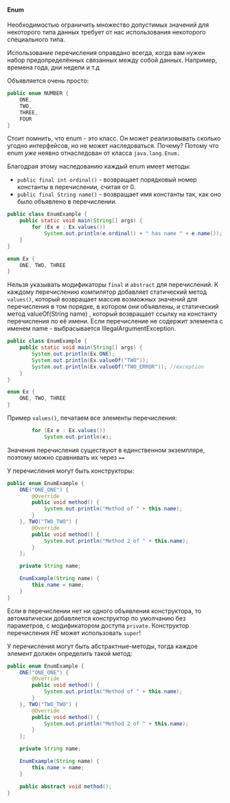 #### Enum
Необходимостью ограничить множество допустимых значений для некоторого типа данных требует от нас использования некоторого специального типа.

Использование перечисления оправдано всегда, когда вам нужен набор предопределённых связанных между собой данных.
Например, времена года, дни недели и т.д

Объявляется очень просто:
```java
public enum NUMBER {
    ONE,
    TWO,
    THREE,
    FOUR
}
```

Стоит помнить, что enum - это класс.
Он может реализовывать сколько угодно интерфейсов, но не может наследоваться. Почему? Потому что enum *уже* неявно отнаследован от класса `java.lang.Enum.`

Благодрая этому наследованию каждый enum имеет методы:
* `public final int ordinal()` - возвращает порядковый номер константы в перечислении, считая от 0. 
* `public final String name()` - возвращает имя константы так, как оно было объявлено в перечислении.

```java
public class EnumExample {
    public static void main(String[] args) {
        for (Ex e : Ex.values())
            System.out.println(e.ordinal() + " has name " + e.name());
    }
}

enum Ex {
    ONE, TWO, THREE
}
```

Нельзя указывать модификаторы `final`  и `abstract`  для перечислений.
К каждому перечислению компилятор добавляет статический метод `values()`, 
который возвращает массив возможных значений для перечисления в том порядке, в котором они объявлены, 
и статический метод valueOf(String name) , который возвращает ссылку на константу перечисления по её имени.
Если перечисление не содержит элемента с именем name - выбрасывается IllegalArgumentException.
```java
public class EnumExample {
    public static void main(String[] args) {
        System.out.println(Ex.ONE);
        System.out.println(Ex.valueOf("TWO")); 
        System.out.println(Ex.valueOf("TWO_ERROR")); //exception
    }
}

enum Ex {
    ONE, TWO, THREE
}
```

Пример `values()`, печатаем все элементы перечисления:
```java
        for (Ex e : Ex.values())
            System.out.println(e);
```


Значения перечисления существуют в единственном экземпляре, поэтому можно сравнивать их через `==`

У перечисления могут быть конструкторы:
```java
public enum EnumExample {
    ONE("ONE_ONE") {
        @Override
        public void method() {
            System.out.println("Method of " + this.name);
        }
    }, TWO("TWO_TWO") {
        @Override
        public void method() {
            System.out.println("Method 2 of " + this.name);
        }
    };

    private String name;

    EnumExample(String name) {
        this.name = name;
    }
}
```

Если в перечислении нет ни одного объявления конструктора, 
то автоматически добавляется конструктор по умолчанию без параметров, с модификатором доступа `private`.
Конструктор перечисления *НЕ* может использовать `super`!

У перечисления могут быть абстрактные-методы, тогда каждое элемент должен определить такой метод:
```java
public enum EnumExample {
    ONE("ONE_ONE") {
        @Override
        public void method() {
            System.out.println("Method of " + this.name);
        }
    }, TWO("TWO_TWO") {
        @Override
        public void method() {
            System.out.println("Method 2 of " + this.name);
        }
    };

    private String name;

    EnumExample(String name) {
        this.name = name;
    }

    public abstract void method();
}
```
